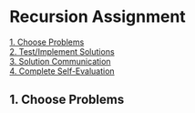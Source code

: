 # Recursion Assignment

[1. Choose Problems]()  
[2. Test/Implement Solutions]()  
[3. Solution Communication]()  
[4. Complete Self-Evaluation]()  

## 1. Choose Problems





